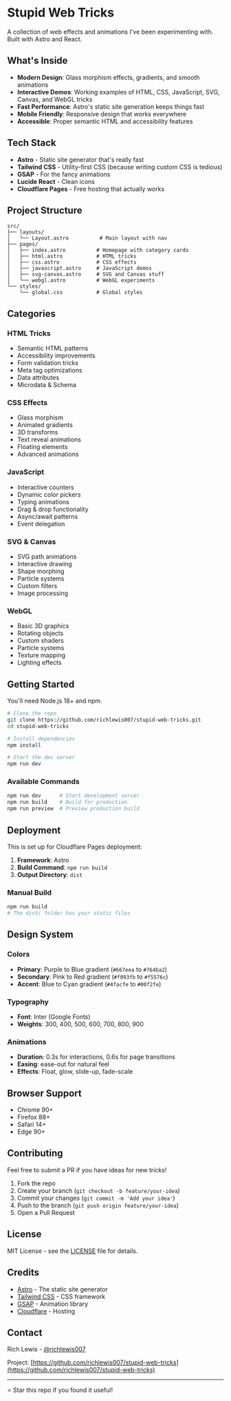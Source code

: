 # Stupid Web Tricks

A collection of web effects and animations I've been experimenting with. Built with Astro and React.

## What's Inside

- **Modern Design**: Glass morphism effects, gradients, and smooth animations
- **Interactive Demos**: Working examples of HTML, CSS, JavaScript, SVG, Canvas, and WebGL tricks
- **Fast Performance**: Astro's static site generation keeps things fast
- **Mobile Friendly**: Responsive design that works everywhere
- **Accessible**: Proper semantic HTML and accessibility features

## Tech Stack

- **Astro** - Static site generator that's really fast
- **Tailwind CSS** - Utility-first CSS (because writing custom CSS is tedious)
- **GSAP** - For the fancy animations
- **Lucide React** - Clean icons
- **Cloudflare Pages** - Free hosting that actually works

## Project Structure

```
src/
├── layouts/
│   └── Layout.astro          # Main layout with nav
├── pages/
│   ├── index.astro          # Homepage with category cards
│   ├── html.astro           # HTML tricks
│   ├── css.astro            # CSS effects
│   ├── javascript.astro     # JavaScript demos
│   ├── svg-canvas.astro     # SVG and Canvas stuff
│   └── webgl.astro          # WebGL experiments
└── styles/
    └── global.css           # Global styles
```

## Categories

### HTML Tricks
- Semantic HTML patterns
- Accessibility improvements
- Form validation tricks
- Meta tag optimizations
- Data attributes
- Microdata & Schema

### CSS Effects
- Glass morphism
- Animated gradients
- 3D transforms
- Text reveal animations
- Floating elements
- Advanced animations

### JavaScript
- Interactive counters
- Dynamic color pickers
- Typing animations
- Drag & drop functionality
- Async/await patterns
- Event delegation

### SVG & Canvas
- SVG path animations
- Interactive drawing
- Shape morphing
- Particle systems
- Custom filters
- Image processing

### WebGL
- Basic 3D graphics
- Rotating objects
- Custom shaders
- Particle systems
- Texture mapping
- Lighting effects

## Getting Started

You'll need Node.js 18+ and npm.

```bash
# Clone the repo
git clone https://github.com/richlewis007/stupid-web-tricks.git
cd stupid-web-tricks

# Install dependencies
npm install

# Start the dev server
npm run dev
```

### Available Commands

```bash
npm run dev      # Start development server
npm run build    # Build for production
npm run preview  # Preview production build
```

## Deployment

This is set up for Cloudflare Pages deployment:

1. **Framework**: Astro
2. **Build Command**: `npm run build`
3. **Output Directory**: `dist`

### Manual Build

```bash
npm run build
# The dist/ folder has your static files
```

## Design System

### Colors
- **Primary**: Purple to Blue gradient (`#667eea` to `#764ba2`)
- **Secondary**: Pink to Red gradient (`#f093fb` to `#f5576c`)
- **Accent**: Blue to Cyan gradient (`#4facfe` to `#00f2fe`)

### Typography
- **Font**: Inter (Google Fonts)
- **Weights**: 300, 400, 500, 600, 700, 800, 900

### Animations
- **Duration**: 0.3s for interactions, 0.6s for page transitions
- **Easing**: ease-out for natural feel
- **Effects**: Float, glow, slide-up, fade-scale

## Browser Support

- Chrome 90+
- Firefox 88+
- Safari 14+
- Edge 90+

## Contributing

Feel free to submit a PR if you have ideas for new tricks!

1. Fork the repo
2. Create your branch (`git checkout -b feature/your-idea`)
3. Commit your changes (`git commit -m 'Add your idea'`)
4. Push to the branch (`git push origin feature/your-idea`)
5. Open a Pull Request

## License

MIT License - see the [LICENSE](LICENSE) file for details.

## Credits

- [Astro](https://astro.build/) - The static site generator
- [Tailwind CSS](https://tailwindcss.com/) - CSS framework
- [GSAP](https://greensock.com/gsap/) - Animation library
- [Cloudflare](https://cloudflare.com/) - Hosting

## Contact

Rich Lewis - [@richlewis007](https://github.com/richlewis007)

Project: [https://github.com/richlewis007/stupid-web-tricks](https://github.com/richlewis007/stupid-web-tricks)

---

⭐ Star this repo if you found it useful!